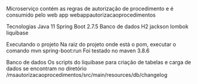 Microserviço contém as regras de autorização de procedimento e é consumido pelo web app webappautorizacaoprocedimentos

Tecnologias
Java 11
Spring Boot 2.7.5
Banco de dados H2
jackson
lombok
liquibase

Executando o projeto
Na raiz do projeto onde está o pom, executar o comando  mvn spring-boot:run
Foi testado no maven 3.8.6

Banco de dados
Os scripts do liquibase para criação de tabelas e carga de dados se encontram no diretório /msautorizacaoprocedimentos/src/main/resources/db/changelog






